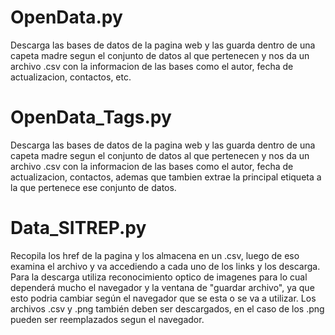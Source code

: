 # OpenData.py
Descarga las bases de datos de la pagina web y las guarda dentro de una capeta madre segun el conjunto de datos al que pertenecen y nos da un archivo
.csv con la informacion de las bases como el autor, fecha de actualizacion, contactos, etc.

# OpenData_Tags.py 
Descarga las bases de datos de la pagina web y las guarda dentro de una capeta madre segun el conjunto de datos al que pertenecen y nos da un archivo
.csv con la informacion de las bases como el autor, fecha de actualizacion, contactos, ademas que tambien extrae la principal etiqueta a la que pertenece
ese conjunto de datos.

# Data_SITREP.py
Recopila los href de la pagina y los almacena en un .csv, luego de eso examina el archivo y va accediendo a cada uno de los links y los descarga. Para la 
descarga utiliza reconocimiento optico de imagenes para lo cual dependerá mucho el navegador y la ventana de "guardar archivo", ya que esto podria cambiar 
según el navegador que se esta o se va a utilizar. Los archivos .csv y .png también deben ser descargados, en el caso de los .png pueden ser reemplazados segun el navegador.
